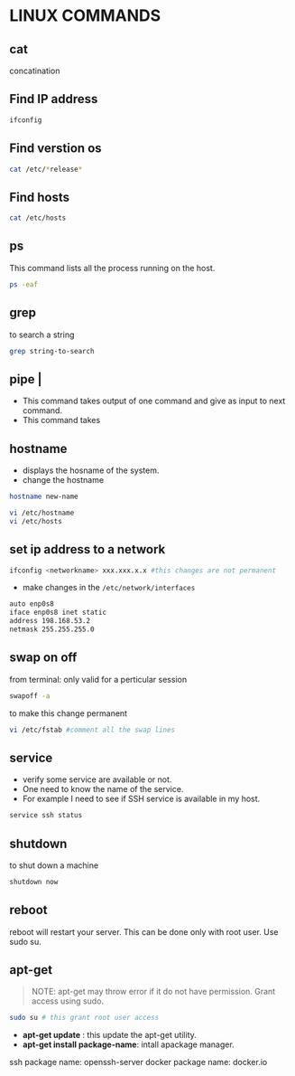 # LINUX COMMANDS

## cat

concatination

## Find IP address

```sh
ifconfig
```

## Find verstion os

```sh
cat /etc/*release*
```

## Find hosts

```sh
cat /etc/hosts
```

## ps

This command lists all the process running on the host.

```sh
ps -eaf
```

## grep

to search a string

```sh
grep string-to-search
```

## pipe |

- This command takes output of one command and give as input to next command.
- This command takes 

## hostname

- displays the hosname of the system.
- change the hostname

```sh
hostname new-name
```

```sh
vi /etc/hostname
vi /etc/hosts
```

## set ip address to a network

```sh
ifconfig <networkname> xxx.xxx.x.x #this changes are not permanent
```

- make changes in the `/etc/network/interfaces`

```sh
auto enp0s8
iface enp0s8 inet static
address 198.168.53.2
netmask 255.255.255.0
```

## swap on off

from terminal: only valid for a perticular session

```sh
swapoff -a
```

to make this change permanent

```sh
vi /etc/fstab #comment all the swap lines
```

## service

- verify some service are available or not.
- One need to know the name of the service.
- For example I need to see if SSH service is available in my host.

```sh
service ssh status
```

## shutdown

to shut down a machine

```sh
shutdown now
```

## reboot

reboot will restart your server. This can be done only with root user. Use sudo su.

## apt-get

>NOTE: apt-get may throw error if it do not have permission. Grant access using sudo.

```sh
sudo su # this grant root user access
```

- **apt-get update** : this update the apt-get utility.
- **apt-get install package-name**: intall apackage manager.

ssh package name: openssh-server
docker package name: docker.io
